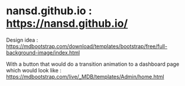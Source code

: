 # nansd.github.io : https://nansd.github.io/

Design idea : 
https://mdbootstrap.com/download/templates/bootstrap/free/full-background-image/index.html

With a button that would do a transition animation to a dashboard page which would look like :
https://mdbootstrap.com/live/_MDB/templates/Admin/home.html
